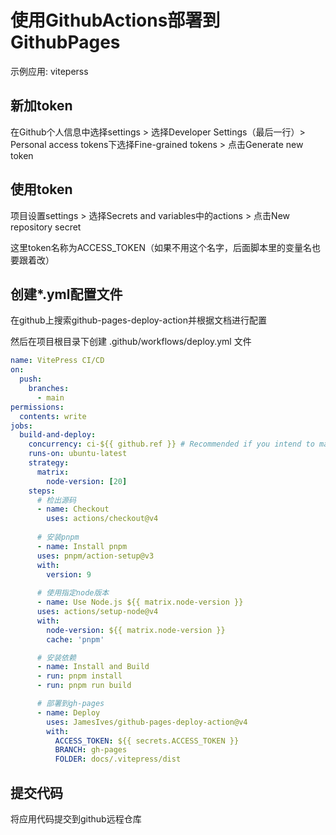 # 使用GithubActions部署到GithubPages

示例应用: viteperss

## 新加token

在Github个人信息中选择settings > 选择Developer Settings（最后一行）> Personal access tokens下选择Fine-grained tokens > 点击Generate new token

## 使用token

项目设置settings > 选择Secrets and variables中的actions > 点击New repository secret

这里token名称为ACCESS_TOKEN（如果不用这个名字，后面脚本里的变量名也要跟着改）

## 创建*.yml配置文件

在github上搜索github-pages-deploy-action并根据文档进行配置

然后在项目根目录下创建 .github/workflows/deploy.yml 文件

```yml
name: VitePress CI/CD
on:
  push:
    branches:
      - main
permissions:
  contents: write
jobs:
  build-and-deploy:
    concurrency: ci-${{ github.ref }} # Recommended if you intend to make multiple deployments in quick succession.
    runs-on: ubuntu-latest
    strategy:
      matrix:
        node-version: [20]
    steps:
      # 检出源码
      - name: Checkout
        uses: actions/checkout@v4
      
      # 安装pnpm
      - name: Install pnpm
      uses: pnpm/action-setup@v3
      with:
        version: 9
      
      # 使用指定node版本
      - name: Use Node.js ${{ matrix.node-version }}
      uses: actions/setup-node@v4
      with:
        node-version: ${{ matrix.node-version }}
        cache: 'pnpm'

      # 安装依赖
      - name: Install and Build
      - run: pnpm install
      - run: pnpm run build

      # 部署到gh-pages
      - name: Deploy
        uses: JamesIves/github-pages-deploy-action@v4
        with:
          ACCESS_TOKEN: ${{ secrets.ACCESS_TOKEN }}
          BRANCH: gh-pages
          FOLDER: docs/.vitepress/dist
```

## 提交代码

将应用代码提交到github远程仓库
